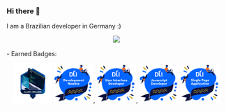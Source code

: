 ### Hi there 👋

I am a Brazilian developer in Germany :)
<p align="center">
  <a href="https://skillicons.dev">
    <img src="https://skillicons.dev/icons?i=php,mongo,nodejs,js,typescript,scss,react,html,css,figma,vscode" />
  </a>
</p>
<p align="left"> - Earned Badges:</p>
<div align="center">
<img src="Badge_Alura_B2B_Sharer (1).png" alt="Bbadge-Altura" width="90" height="90"/>
<img src="Digital Career Institute - Development newbie - 2023-07-24.png" alt="badge-DCI newbie" width="90" height="90"/>,
<img src="Digital Career Institute - User Interface developer - 2023-07-24.png" alt="badge-DCI UBI" width="90" height="90"/>,
<img src="Digital Career Institute - Javascript Developer - 2023-10-27.png" alt="badge-DCI Javascript Developer" width="90" height="90"/>
<img src="Digital Career Institute - SPA - 2024-01-05.png" alt="badge-DCI SPA" width="90" height="90"/>
</div>
